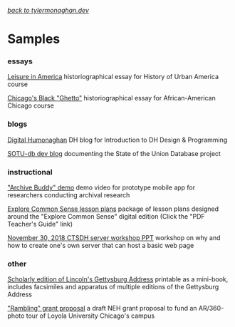 *[back to tylermonaghan.dev](../index.md)*
# Samples
### essays

[ Leisure in America](docs/LeisureInAmerica.pdf) historiographical essay for History of Urban America course

[ Chicago's Black "Ghetto"](docs/Chicago-Ghetto-historiography.pdf) historiographical essay for African-American Chicago course

### blogs

[Digital Humonaghan](https://dh400monaghan.wordpress.com/) DH blog for Introduction to DH Design & Programming

[SOTU-db dev blog](http://blog.sotu-db.com/) documenting the State of the Union Database project

### instructional

["Archive Buddy" demo](https://youtu.be/-juLrUvyT34) demo video for prototype mobile app for researchers conducting archival research

[Explore Common Sense lesson plans](http://explorecommonsense.com/educators) package of lesson plans designed around the "Explore Common Sense" digital edition (Click the "PDF Teacher's Guide" link)

[November 30, 2018 CTSDH server workshop PPT](humanities-server-workshop.pptx) workshop on why and how to create one's own server that can host a basic web page

### other

[Scholarly edition of Lincoln's Gettysburg Address](docs/Lincoln-Gettysburg-scholarly-ed-by-TMonaghan.pdf) printable as a mini-book, includes facsimiles and apparatus of multiple editions of the Gettysburg Address

["Rambling" grant proposal](docs/rambling-grant-proposal.pdf) a draft NEH grant proposal to fund an AR/360-photo tour of Loyola University Chicago's campus
